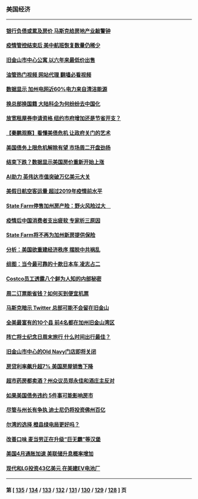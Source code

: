### 美国经济
---
#### [银行负债或累及房价 马斯克给房地产业敲警钟](../../pages/ncid1078158/n14007333.md?06010845) 
#### [疫情管控结束后 美中航班恢复数量仍稀少](../../pages/ncid1078158/n14007255.md?06010845) 
#### [旧金山市中心公寓 以六年来最低价出售](../../pages/ncid1078158/n14007155.md?06010845) 
#### [油管热门视频 网站代理 翻墙必看视频](http://138.2.39.72:81/youtube.html?epic-marker?06010845)
#### [数据显示 加州电网近60%电力来自清洁能源](../../pages/ncid1078158/n14007153.md?06010845) 
#### [换总部换国籍 大陆科企为何纷纷去中国化](../../pages/ncid1078158/n14006981.md?06010845) 
#### [放宽租屋券申请资格 纽约市府增加还是节省开支？](../../pages/ncid1078158/n14007063.md?06010845) 
#### [【秦鹏观察】看懂美债危机 让政府关门的艺术](../../pages/ncid1078158/n14006955.md?06010845) 
#### [美国债务上限危机解除有望 市场周二开盘劲扬](../../pages/ncid1078158/n14006904.md?06010845) 
#### [结束下跌？数据显示美国房价重新开始上涨](../../pages/ncid1078158/n14006864.md?06010845) 
#### [AI助力 英伟达市值突破万亿美元大关](../../pages/ncid1078158/n14006835.md?06010845) 
#### [美假日航空客运量 超过2019年疫情前水平](../../pages/ncid1078158/n14006772.md?06010845) 
#### [State Farm停售加州房产险：野火风险过大　](../../pages/ncid1078158/n14006196.md?06010845) 
#### [疫情后中国消费者支出疲软 专家析三原因](../../pages/ncid1078158/n14005919.md?06010845) 
#### [State Farm将不再为加州新房提供保险](../../pages/ncid1078158/n14005777.md?06010845) 
#### [分析：美国欲重建经济秩序 摆脱中共祸乱](../../pages/ncid1078158/n14005488.md?06010845) 
#### [组图：当今最可靠的十款日本车 凌志占二](../../pages/ncid1078158/n14002188.md?06010845) 
#### [Costco员工透露八个鲜为人知的内部秘密](../../pages/ncid1078158/n14003490.md?06010845) 
#### [周二订票能省钱？如何买到便宜机票](../../pages/ncid1078158/n14004896.md?06010845) 
#### [马斯克暗示 Twitter 总部可能不会留在旧金山](../../pages/ncid1078158/n14004971.md?06010845) 
#### [全美最富有的10个县 前4名都在加州旧金山湾区](../../pages/ncid1078158/n14004959.md?06010845) 
#### [阵亡将士纪念日周末旅行 什么时间出行最佳？](../../pages/ncid1078158/n14004933.md?06010845) 
#### [旧金山市中心的Old Navy门店即将关闭](../../pages/ncid1078158/n14004920.md?06010845) 
#### [房贷利率飙升超7% 美国房屋销售下降](../../pages/ncid1078158/n14004914.md?06010845) 
#### [超市药房都卖酒？州众议员郑永佳和酒庄主反对](../../pages/ncid1078158/n14004890.md?06010845) 
#### [如果美国债务违约 5件事可能影响房市](../../pages/ncid1078158/n14004848.md?06010845) 
#### [尽管与州长有争执 迪士尼仍将投资佛州百亿](../../pages/ncid1078158/n14004757.md?06010845) 
#### [尔湾的选择 橙县绿电局更好吗？](../../pages/ncid1078158/n14004762.md?06010845) 
#### [改善口味 麦当劳正在升级“巨无霸”等汉堡](../../pages/ncid1078158/n14004754.md?06010845) 
#### [美国4月通胀加速 美联储升息概率增加](../../pages/ncid1078158/n14004655.md?06010845) 
#### [现代和LG投资43亿美元 在美建EV电池厂](../../pages/ncid1078158/n14004405.md?06010845) 

---
#### 第 [ [135](./135.md?06010845) / [134](./134.md?06010845) / [133](./133.md?06010845) / [132](./132.md?06010845) / [131](./131.md?06010845) / [130](./130.md?06010845) / [129](./129.md?06010845) / [128](./128.md?06010845) ] 页
